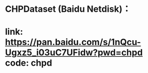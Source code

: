 # CHPDataset (Baidu Netdisk)：

# link: https://pan.baidu.com/s/1nQcu-Ugxz5_i03uC7UFidw?pwd=chpd code: chpd
